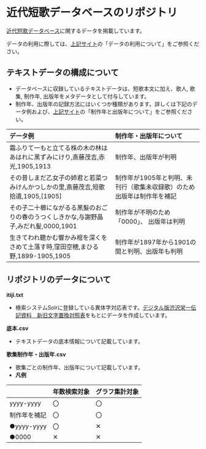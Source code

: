 
# 近代短歌データベースのリポジトリ
[近代短歌データベース](http://kindaitankadatabase.com/)に関するデータを掲載しています。

データの利用に際しては、[上記サイト](http://kindaitankadatabase.com/)の「データの利用について」をご参照ください。  



## テキストデータの構成について
- データベースに収録しているテキストデータは、短歌本文に加え、歌人, 歌集, 制作年, 出版年をメタデータとして付与しています。  
- 制作年、出版年の記録方法にはいくつか種類があります。詳しくは下記のデータ例および、[上記サイト](http://kindaitankadatabase.com/)の「制作年と出版年について」をご参照ください。



| データ例 | 制作年・出版年について |
| :--- | :--- |
| 霜ふりて一もと立てる株の木の林はあはれに黑ずみにけり,斎藤茂吉,赤光,1905,1913 | 制作年、出版年が判明 |
| その昔しまだ乙女子の姉君と若菜つみけんかつしかの里,斎藤茂吉,短歌拾遺,1905,\[1905\] | 制作年が1905年と判明、未刊行（歌集未収録歌）のため出版年は制作年を補記 |
| その子二十櫛にながるる黑髮のおごりの春のうつくしきかな,与謝野晶子,みだれ髪,0000,1901 | 制作年が不明のため「0000」、 出版年は判明 |
| 生きてわれ聽かむ響かみ棺を深くをさめて土落す時,窪田空穂,まひる野,1899-1905,1905 | 制作年が1897年から1901の間と判明、出版年も判明 |



## リポジトリのデータについて
**itiji.txt**

- 検索システムSolrに登録している異体字対応表です。[デジタル版渋沢栄一伝記資料　新旧文字置換対照表](https://eiichi.shibusawa.or.jp/denkishiryo/digital/main/index.php?kanji)をもとにデータを作成しています。

**底本.csv** 

- テキストデータの底本情報について記載しています。

**歌集制作年・出版年.csv**

- 歌集ごとの制作年、出版年について記載しています。  
- **凡例**

|  | 年数検索対象 | グラフ集計対象 |
| :--- | :--- | :--- |
| yyyy-yyyy | 〇 | 〇 |
| 制作年を補記 | 〇 | 〇 |
| ●yyyy-yyyy | 〇 | ✕ |
| ●0000| ✕ | ✕ |
